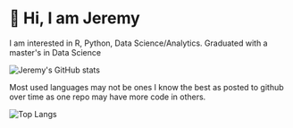 # 👋 Hi, I am Jeremy

I am interested in R, Python, Data Science/Analytics. Graduated with a master's in Data Science 

![Jeremy's GitHub stats](https://github-readme-stats.vercel.app/api?username=jezzaayt&show_icons=true&theme=slateorange)

Most used languages may not be ones I know the best as posted to github over time as one repo may have more code in others. 

![Top Langs](https://github-readme-stats.vercel.app/api/top-langs/?username=jezzaayt&hide=jupyter%20notebook&layout=compact&theme=slateorange)



<!---
jezzaayt/jezzaayt is a ✨ special ✨ repository because its `README.md` (this file) appears on your GitHub profile.
You can click the Preview link to take a look at your changes.
--->

